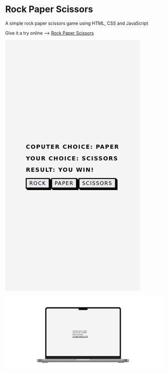 # Rock Paper Scissors

A simple rock paper scissors game using HTML, CSS and JavaScript

Give it a try online --> <a href="https://eniskastrati.github.io/rockpaperscissors/">Rock Paper Scissors</a>

![alt text](https://github.com/eniskastrati/rock-paper-scissors/blob/master/assets/phone.png?raw=true)


![alt text](https://github.com/eniskastrati/rock-paper-scissors/blob/master/assets/deskto.png?raw=true)
